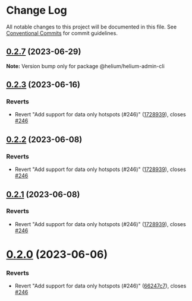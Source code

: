 # Change Log

All notable changes to this project will be documented in this file.
See [Conventional Commits](https://conventionalcommits.org) for commit guidelines.

## [0.2.7](https://github.com/HeliumFoundation/helium-program-libary/compare/v0.2.6...v0.2.7) (2023-06-29)

**Note:** Version bump only for package @helium/helium-admin-cli





## [0.2.3](https://github.com/HeliumFoundation/helium-program-libary/compare/v0.1.5...v0.2.3) (2023-06-16)


### Reverts

* Revert "Add support for data only hotspots (#246)" ([1728939](https://github.com/HeliumFoundation/helium-program-libary/commit/17289397ff60de603fbd9cd90b2649373721511f)), closes [#246](https://github.com/HeliumFoundation/helium-program-libary/issues/246)





## [0.2.2](https://github.com/HeliumFoundation/helium-program-libary/compare/v0.1.5...v0.2.2) (2023-06-08)


### Reverts

* Revert "Add support for data only hotspots (#246)" ([1728939](https://github.com/HeliumFoundation/helium-program-libary/commit/17289397ff60de603fbd9cd90b2649373721511f)), closes [#246](https://github.com/HeliumFoundation/helium-program-libary/issues/246)





## [0.2.1](https://github.com/HeliumFoundation/helium-program-libary/compare/v0.1.5...v0.2.1) (2023-06-08)


### Reverts

* Revert "Add support for data only hotspots (#246)" ([1728939](https://github.com/HeliumFoundation/helium-program-libary/commit/17289397ff60de603fbd9cd90b2649373721511f)), closes [#246](https://github.com/HeliumFoundation/helium-program-libary/issues/246)





# [0.2.0](https://github.com/HeliumFoundation/helium-program-libary/compare/v0.1.5...v0.2.0) (2023-06-06)


### Reverts

* Revert "Add support for data only hotspots (#246)" ([66247c7](https://github.com/HeliumFoundation/helium-program-libary/commit/66247c739ad743b9eda2776c80a1e199900dd896)), closes [#246](https://github.com/HeliumFoundation/helium-program-libary/issues/246)
